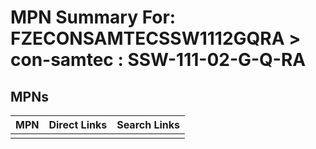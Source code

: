 



# MPN Summary For: FZECONSAMTECSSW1112GQRA > con-samtec : SSW-111-02-G-Q-RA

## MPNs
  

|MPN|Direct Links|Search Links|
| :--- | :--- | :--- |
||||
